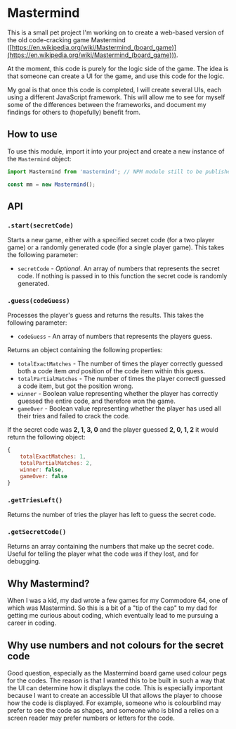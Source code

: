 # Mastermind

This is a small pet project I'm working on to create a web-based version of the old code-cracking game Mastermind ([https://en.wikipedia.org/wiki/Mastermind_(board_game)](https://en.wikipedia.org/wiki/Mastermind_(board_game))).

At the moment, this code is purely for the logic side of the game. The idea is that someone can create a UI for the game, and use this code for the logic.

My goal is that once this code is completed, I will create several UIs, each using a different JavaScript framework. This will allow me to see for myself some of the differences between the frameworks, and document my findings for others to (hopefully) benefit from.

## How to use

To use this module, import it into your project and create a new instance of the `Mastermind` object:

```javascript
import Mastermind from 'mastermind'; // NPM module still to be published

const mm = new Mastermind();
```

## API

### `.start(secretCode)`

Starts a new game, either with a specified secret code (for a two player game) or a randomly generated code (for a single player game). This takes the following parameter:

- `secretCode` - _Optional_. An array of numbers that represents the secret code. If nothing is passed in to this function the secret code is randomly generated.

### `.guess(codeGuess)`

Processes the player's guess and returns the results. This takes the following parameter:

- `codeGuess` - An array of numbers that represents the players guess.

Returns an object containing the following properties:

- `totalExactMatches` - The number of times the player correctly guessed both a code item _and_ position of the code item within this guess.
- `totalPartialMatches` - The number of times the player correctl guessed a code item, but got the position wrong.
- `winner` - Boolean value representing whether the player has correctly guessed the entire code, and therefore won the game.
- `gameOver` - Boolean value representing whether the player has used all their tries and failed to crack the code.

If the secret code was **2, 1, 3, 0** and the player guessed **2, 0, 1, 2** it would return the following object:

```javascript
{
    totalExactMatches: 1,
    totalPartialMatches: 2,
    winner: false,
    gameOver: false
}
```

### `.getTriesLeft()`

Returns the number of tries the player has left to guess the secret code.

### `.getSecretCode()`

Returns an array containing the numbers that make up the secret code. Useful for telling the player what the code was if they lost, and for debugging.

## Why Mastermind?

When I was a kid, my dad wrote a few games for my Commodore 64, one of which was Mastermind. So this is a bit of a "tip of the cap" to my dad for getting me curious about coding, which eventually lead to me pursuing a career in coding.

## Why use numbers and not colours for the secret code

Good question, especially as the Mastermind board game used colour pegs for the codes. The reason is that I wanted this to be built in such a way that the UI can determine how it displays the code. This is especially important because I want to create an accessible UI that allows the player to choose how the code is displayed. For example, someone who is colourblind may prefer to see the code as shapes, and someone who is blind a relies on a screen reader may prefer numbers or letters for the code.